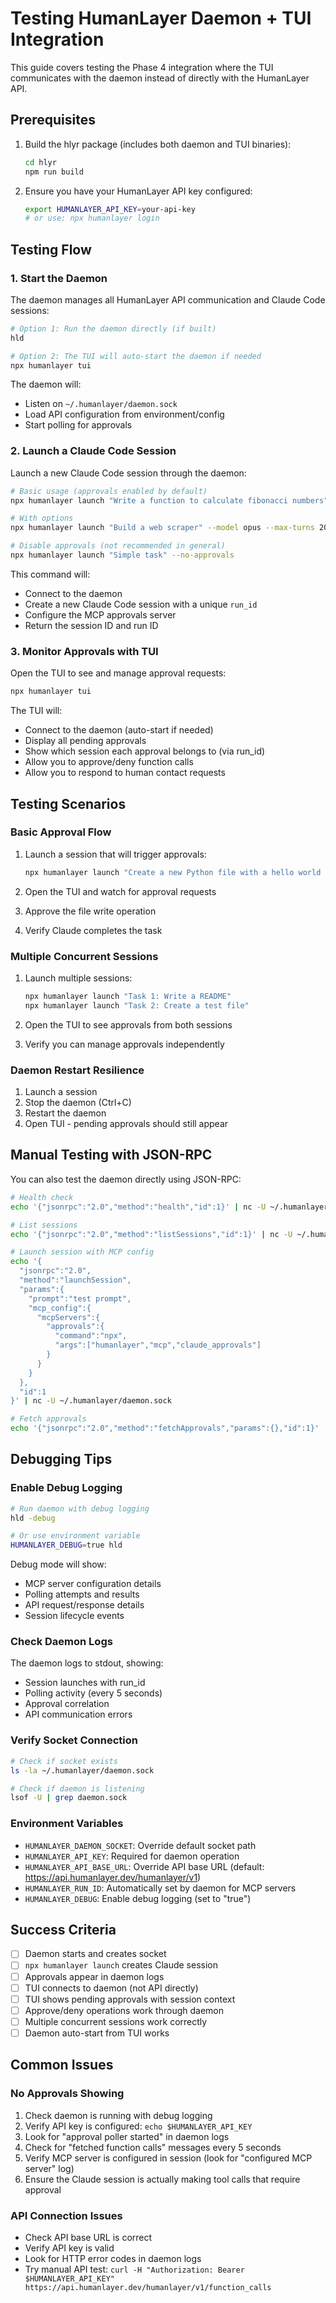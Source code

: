 # Testing HumanLayer Daemon + TUI Integration

This guide covers testing the Phase 4 integration where the TUI communicates with the daemon instead of directly with the HumanLayer API.

## Prerequisites

1. Build the hlyr package (includes both daemon and TUI binaries):

   ```bash
   cd hlyr
   npm run build
   ```

2. Ensure you have your HumanLayer API key configured:
   ```bash
   export HUMANLAYER_API_KEY=your-api-key
   # or use: npx humanlayer login
   ```

## Testing Flow

### 1. Start the Daemon

The daemon manages all HumanLayer API communication and Claude Code sessions:

```bash
# Option 1: Run the daemon directly (if built)
hld

# Option 2: The TUI will auto-start the daemon if needed
npx humanlayer tui
```

The daemon will:

- Listen on `~/.humanlayer/daemon.sock`
- Load API configuration from environment/config
- Start polling for approvals

### 2. Launch a Claude Code Session

Launch a new Claude Code session through the daemon:

```bash
# Basic usage (approvals enabled by default)
npx humanlayer launch "Write a function to calculate fibonacci numbers"

# With options
npx humanlayer launch "Build a web scraper" --model opus --max-turns 20

# Disable approvals (not recommended in general)
npx humanlayer launch "Simple task" --no-approvals
```

This command will:

- Connect to the daemon
- Create a new Claude Code session with a unique `run_id`
- Configure the MCP approvals server
- Return the session ID and run ID

### 3. Monitor Approvals with TUI

Open the TUI to see and manage approval requests:

```bash
npx humanlayer tui
```

The TUI will:

- Connect to the daemon (auto-start if needed)
- Display all pending approvals
- Show which session each approval belongs to (via run_id)
- Allow you to approve/deny function calls
- Allow you to respond to human contact requests

## Testing Scenarios

### Basic Approval Flow

1. Launch a session that will trigger approvals:

   ```bash
   npx humanlayer launch "Create a new Python file with a hello world function"
   ```

2. Open the TUI and watch for approval requests
3. Approve the file write operation
4. Verify Claude completes the task

### Multiple Concurrent Sessions

1. Launch multiple sessions:

   ```bash
   npx humanlayer launch "Task 1: Write a README"
   npx humanlayer launch "Task 2: Create a test file"
   ```

2. Open the TUI to see approvals from both sessions
3. Verify you can manage approvals independently

### Daemon Restart Resilience

1. Launch a session
2. Stop the daemon (Ctrl+C)
3. Restart the daemon
4. Open TUI - pending approvals should still appear

## Manual Testing with JSON-RPC

You can also test the daemon directly using JSON-RPC:

```bash
# Health check
echo '{"jsonrpc":"2.0","method":"health","id":1}' | nc -U ~/.humanlayer/daemon.sock

# List sessions
echo '{"jsonrpc":"2.0","method":"listSessions","id":1}' | nc -U ~/.humanlayer/daemon.sock

# Launch session with MCP config
echo '{
  "jsonrpc":"2.0",
  "method":"launchSession",
  "params":{
    "prompt":"test prompt",
    "mcp_config":{
      "mcpServers":{
        "approvals":{
          "command":"npx",
          "args":["humanlayer","mcp","claude_approvals"]
        }
      }
    }
  },
  "id":1
}' | nc -U ~/.humanlayer/daemon.sock

# Fetch approvals
echo '{"jsonrpc":"2.0","method":"fetchApprovals","params":{},"id":1}' | nc -U ~/.humanlayer/daemon.sock
```

## Debugging Tips

### Enable Debug Logging

```bash
# Run daemon with debug logging
hld -debug

# Or use environment variable
HUMANLAYER_DEBUG=true hld
```

Debug mode will show:

- MCP server configuration details
- Polling attempts and results
- API request/response details
- Session lifecycle events

### Check Daemon Logs

The daemon logs to stdout, showing:

- Session launches with run_id
- Polling activity (every 5 seconds)
- Approval correlation
- API communication errors

### Verify Socket Connection

```bash
# Check if socket exists
ls -la ~/.humanlayer/daemon.sock

# Check if daemon is listening
lsof -U | grep daemon.sock
```

### Environment Variables

- `HUMANLAYER_DAEMON_SOCKET`: Override default socket path
- `HUMANLAYER_API_KEY`: Required for daemon operation
- `HUMANLAYER_API_BASE_URL`: Override API base URL (default: https://api.humanlayer.dev/humanlayer/v1)
- `HUMANLAYER_RUN_ID`: Automatically set by daemon for MCP servers
- `HUMANLAYER_DEBUG`: Enable debug logging (set to "true")

## Success Criteria

- [ ] Daemon starts and creates socket
- [ ] `npx humanlayer launch` creates Claude session
- [ ] Approvals appear in daemon logs
- [ ] TUI connects to daemon (not API directly)
- [ ] TUI shows pending approvals with session context
- [ ] Approve/deny operations work through daemon
- [ ] Multiple concurrent sessions work correctly
- [ ] Daemon auto-start from TUI works

## Common Issues

### No Approvals Showing

1. Check daemon is running with debug logging
2. Verify API key is configured: `echo $HUMANLAYER_API_KEY`
3. Look for "approval poller started" in daemon logs
4. Check for "fetched function calls" messages every 5 seconds
5. Verify MCP server is configured in session (look for "configured MCP server" log)
6. Ensure the Claude session is actually making tool calls that require approval

### API Connection Issues

- Check API base URL is correct
- Verify API key is valid
- Look for HTTP error codes in daemon logs
- Try manual API test: `curl -H "Authorization: Bearer $HUMANLAYER_API_KEY" https://api.humanlayer.dev/humanlayer/v1/function_calls`

